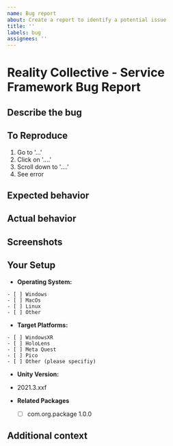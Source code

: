 ```yaml
---
name: Bug report
about: Create a report to identify a potential issue
title: ''
labels: bug
assignees: ''
---
```


# Reality Collective - Service Framework Bug Report

## Describe the bug
<!-- Please provide a clear and concise description of what the bug is. -->

## To Reproduce
<!-- Include Steps to reproduce the behavior: -->

1. Go to '...'
2. Click on '....'
3. Scroll down to '....'
4. See error

## Expected behavior
<!--  A clear and concise description of what you expected to happen. -->

## Actual behavior
<!-- What is actually happening -->

## Screenshots
<!-- If applicable, add screenshots to help explain your problem. -->

## Your Setup
<!-- please complete any/all the following information. -->

- **Operating System:**
<!-- Please Specify Platform -->
    - [ ] Windows
    - [ ] MacOs
    - [ ] Linux
    - [ ] Other

- **Target Platforms:**
<!-- Please Specify Platform -->
    - [ ] WindowsXR
    - [ ] HoloLens
    - [ ] Meta Quest
    - [ ] Pico
    - [ ] Other (please specifiy)

- **Unity Version:** 
<!-- Please Specify Version --> 

 - 2021.3.xxf

- **Related Packages**
    - [ ] com.org.package 1.0.0 <!-- Please Specify Version or commit sha -->
    <!-- - [ ] com.realitytoolkit.other 1.0.0 -->

## Additional context
<!--  Add any other context about the problem here. -->
